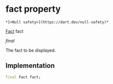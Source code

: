 


# fact property




    *[<Null safety>](https://dart.dev/null-safety)*


[Fact](../../models_fact/Fact-class.md) fact
  
_final_



<p>The fact to be displayed.</p>



## Implementation

```dart
final Fact fact;


```







